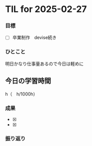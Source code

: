 # TIL for 2025-02-27

### 目標

- [ ] 卒業制作　devise続き

### ひとこと

明日かなり仕事量あるので今日は軽めに

## 今日の学習時間

  h（　h/1000h）
  
### 成果

- [x]
- [x]
 
### 振り返り 

